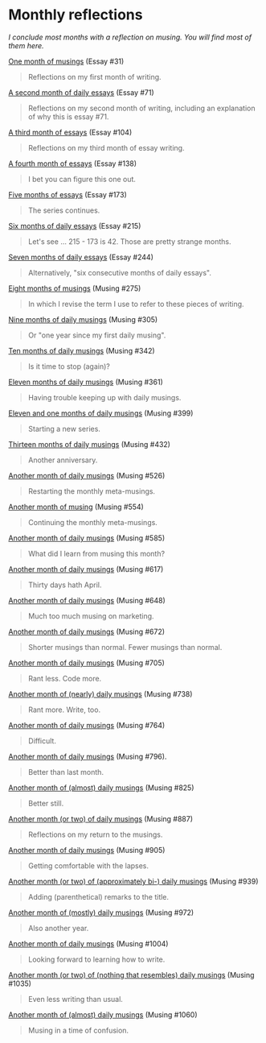 Monthly reflections
===================

_I conclude most months with a reflection on musing.  You will find
most of them here._

[One month of musings](one-month) (Essay #31)

> Reflections on my first month of writing.

[A second month of daily essays](two-months) (Essay #71)

> Reflections on my second month of writing, including an explanation of
  why this is essay #71.

[A third month of essays](three-months) (Essay #104)

> Reflections on my third month of essay writing.

[A fourth month of essays](four-months) (Essay #138)

> I bet you can figure this one out.

[Five months of essays](five-months) (Essay #173)

> The series continues.

[Six months of daily essays](six-months) (Essay #215)

> Let's see ... 215 - 173 is 42.  Those are pretty strange months.

[Seven months of daily essays](seven-months) (Essay #244)

> Alternatively, "six consecutive months of daily essays".

[Eight months of musings](eight-months) (Musing #275)

> In which I revise the term I use to refer to these pieces of writing.

[Nine months of daily musings](nine-months) (Musing #305)

> Or "one year since my first daily musing".

[Ten months of daily musings](ten-months) (Musing #342) 

> Is it time to stop (again)?

[Eleven months of daily musings](eleven-months) (Musing #361) 

> Having trouble keeping up with daily musings.

[Eleven and one months of daily musings](twelve-months) (Musing #399)

> Starting a new series.

[Thirteen months of daily musings](thirteen-months) (Musing #432)

> Another anniversary.

[Another month of daily musings](another-month-2018-01) (Musing #526)

> Restarting the monthly meta-musings.

[Another month of musing](another-month-2018-02) (Musing #554)

> Continuing the monthly meta-musings.

[Another month of daily musings](another-month-2018-03) (Musing #585)

> What did I learn from musing this month?

[Another month of daily musings](another-month-2018-04) (Musing #617)

> Thirty days hath April.

[Another month of daily musings](another-month-2018-05) (Musing #648)

> Much too much musing on marketing.

[Another month of daily musings](another-month-2018-06) (Musing #672)

> Shorter musings than normal.  Fewer musings than normal.

[Another month of daily musings](another-month-2018-07) (Musing #705)

> Rant less.  Code more.

[Another month of (nearly) daily musings](another-month-2018-08) (Musing #738)

> Rant more.  Write, too.

[Another month of daily musings](another-month-2018-09) (Musing #764)

> Difficult.

[Another month of daily musings](another-month-2018-10) (Musing #796).

> Better than last month.

[Another month of (almost) daily musings](another-month-2018-11) (Musing #825)

> Better still.

[Another month (or two) of daily musings](another-month-2019-08) (Musing #887)

> Reflections on my return to the musings.

[Another month of daily musings](another-month-2019-09) (Musing #905)

> Getting comfortable with the lapses.

[Another month (or two) of (approximately bi-) daily musings](another-month-2019-11) (Musing #939)

> Adding (parenthetical) remarks to the title.

[Another month of (mostly) daily musings](another-month-2019-12) (Musing #972)

> Also another year.

[Another month of daily musings](another-month-2020-01) (Musing #1004)

> Looking forward to learning how to write.

[Another month (or two) of (nothing that resembles) daily musings](another-month-2020-03) (Musing #1035)

> Even less writing than usual.

[Another month of (almost) daily musings](another-month-2020-04) (Musing #1060)

> Musing in a time of confusion.

